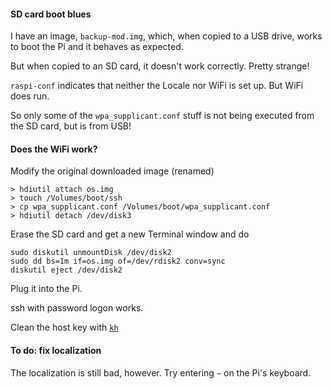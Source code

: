 #### SD card boot blues

I have an image, ``backup-mod.img``, which, when copied to a USB drive, works to boot the Pi and it behaves as expected.  

But when copied to an SD card, it doesn't work correctly.  Pretty strange!

``raspi-conf`` indicates that neither the Locale nor WiFi is set up.  But WiFi does run.

So only some of the ``wpa_supplicant.conf`` stuff is not being executed from the SD card, but is from USB!  

#### Does the WiFi work?  

Modify the original downloaded image (renamed)

```
> hdiutil attach os.img
> touch /Volumes/boot/ssh
> cp wpa_supplicant.conf /Volumes/boot/wpa_supplicant.conf
> hdiutil detach /dev/disk3
```

Erase the SD card and get a new Terminal window and do

```
sudo diskutil unmountDisk /dev/disk2
sudo dd bs=1m if=os.img of=/dev/rdisk2 conv=sync
diskutil eject /dev/disk2
```

Plug it into the Pi.

ssh with password logon works.  

Clean the host key with [``kh``](../unix-cmds/known_hosts.md)

#### To do:  fix localization

The localization is still bad, however.  Try entering ``~`` on the Pi's keyboard.

